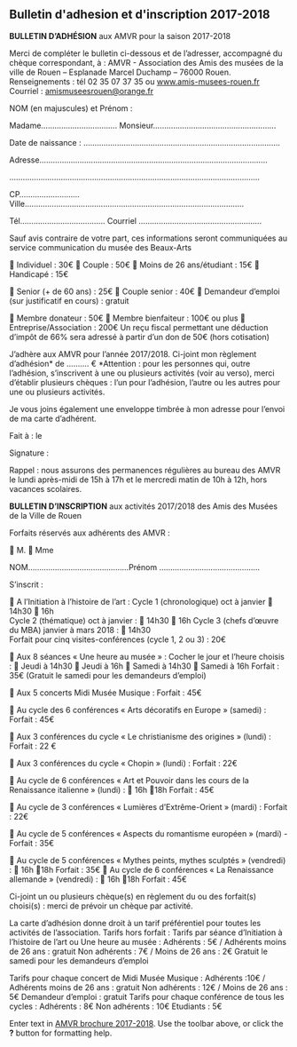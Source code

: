 ## Bulletin d'adhesion et d'inscription 2017-2018

**BULLETIN D’ADHÉSION**
aux AMVR pour la saison  2017-2018

Merci de compléter le bulletin ci-dessous et de l’adresser, accompagné du chèque correspondant, à : AMVR - Association des Amis des musées de la ville de Rouen – Esplanade Marcel Duchamp – 76000 Rouen.
Renseignements : tél 02 35 07 37 35  ou www.amis-musees-rouen.fr
Courriel : amismuseesrouen@orange.fr

NOM (en majuscules) et Prénom :

Madame……………………………. Monsieur……………………………………………….

Date de naissance : …………………………………………………………………………….

Adresse…………………………………………………………………………………………

………………………………………………………………………………………………….

CP……………………… Ville…...............................................................................................

Tél………………………………..
Courriel ……………………………………………….

Sauf avis contraire de votre part, ces informations seront communiquées au service communication du musée des Beaux-Arts

 
 Individuel : 30€
 Couple : 50€
 Moins de 26 ans/étudiant : 15€
 Handicapé : 15€

 Senior (+ de 60 ans) : 25€
 Couple senior : 40€
  Demandeur d’emploi (sur justificatif en cours) : gratuit     
 
 Membre donateur : 50€
 Membre bienfaiteur : 100€ ou plus
 Entreprise/Association : 200€
Un reçu fiscal permettant une déduction d’impôt de 66% sera adressé à partir d’un don de 50€ (hors cotisation)

J’adhère aux AMVR pour l’année 2017/2018.
Ci-joint mon règlement d’adhésion* de  ………. €
*Attention : pour les personnes qui, outre l’adhésion, s’inscrivent à une ou plusieurs activités (voir au verso), merci d’établir plusieurs chèques : l’un pour l’adhésion, l’autre ou les autres pour une ou plusieurs activités.

Je vous joins également une enveloppe timbrée à mon adresse pour l’envoi de ma carte d’adhérent.

Fait à :                                         le 

Signature :

Rappel : nous assurons des permanences régulières au bureau des AMVR le lundi après-midi de 15h à 17h et le mercredi matin de 10h à 12h, hors vacances scolaires.




**BULLETIN D’INSCRIPTION**
aux activités 2017/2018 des Amis des Musées de la Ville de Rouen

Forfaits réservés aux adhérents des AMVR :

 M.                     Mme

NOM………………………………………Prénom ………………………………………

S’inscrit :

 A l’Initiation à l’histoire de l’art : 
 Cycle 1 (chronologique)  oct à janvier   14h30      16h      
 Cycle 2 (thématique) oct à janvier :    14h30    16h
 Cycle 3 (chefs d’œuvre du MBA) janvier à mars 2018 :   14h30      
Forfait pour cinq visites-conférences (cycle 1, 2 ou 3) : 20€

 Aux 8 séances « Une heure au musée » :
Cocher le jour et l’heure choisis :
         Jeudi à 14h30                    Jeudi à 16h
         Samedi à 14h30                Samedi à 16h
Forfait : 35€ (Gratuit le samedi pour les demandeurs d’emploi)

 Aux 5 concerts Midi Musée Musique :    Forfait : 45€ 

 Au cycle des 6 conférences « Arts décoratifs en Europe » (samedi) : Forfait : 45€

 Aux 3 conférences du cycle « Le christianisme des origines » (lundi) : Forfait : 22 €

 Aux 3 conférences du cycle « Chopin » (lundi) : Forfait : 22€

 Au cycle de 6 conférences « Art et Pouvoir dans les cours de la Renaissance italienne » (lundi) :  16h           18h     Forfait : 45€

 Au cycle de 3 conférences « Lumières d’Extrême-Orient » (mardi) : Forfait : 22€   
 
 Au cycle de 5 conférences « Aspects du romantisme européen » (mardi) -  Forfait : 35€ 

 Au cycle de 5 conférences « Mythes peints, mythes sculptés » (vendredi) :
                                                                      16h           18h     Forfait : 35€ 
  Au cycle de 6 conférences « La Renaissance allemande » (vendredi) :
                                                                      16h           18h     Forfait : 45€    
  
Ci-joint un ou plusieurs chèque(s) en règlement du ou des forfait(s) choisi(s) : merci de prévoir un chèque par activité.

La carte d’adhésion donne droit à un tarif préférentiel pour toutes les activités de l’association.
Tarifs hors forfait :
Tarifs par séance d’Initiation à l’histoire de l’art ou Une heure au musée : 
Adhérents : 5€    /  Adhérents moins de 26 ans : gratuit
Non adhérents : 7€  / Moins de 26 ans : 2€
Gratuit le samedi pour les demandeurs d’emploi

Tarifs pour chaque concert de Midi Musée Musique :
Adhérents :10€  /  Adhérents moins de 26 ans : gratuit
Non adhérents : 12€ / Moins de 26 ans : 5€
Demandeur d’emploi : gratuit
Tarifs pour chaque conférence de tous les cycles :
Adhérents : 8€  Non adhérents : 10€   Etudiants : 5€



Enter text in [AMVR brochure 2017-2018](https://mail.google.com/mail/u/0/?ui=2&ik=a6634b9dad&view=att&th=15ccb69a9a2532f4&attid=0.1&disp=inline&safe=1&zw). Use the toolbar above, or click the **?** button for formatting help.

